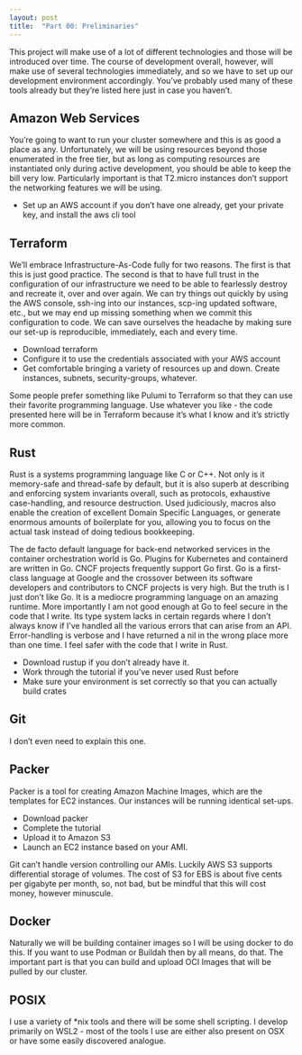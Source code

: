 ```yaml
---
layout: post
title:  "Part 00: Preliminaries"
---
```


This project will make use of a lot of different technologies and those will be introduced over time. The course of development overall, however, will make use of several technologies immediately, and so we have to set up our development environment accordingly. You’ve probably used many of these tools already but they’re listed here just in case you haven’t. 

## Amazon Web Services

You’re going to want to run your cluster somewhere and this is as good a place as any. Unfortunately, we will be using resources beyond those enumerated in the free tier, but as long as computing resources are instantiated only during active development, you should be able to keep the bill very low. Particularly important is that T2.micro instances don’t support the networking features we will be using. 

- Set up an AWS account if you don’t have one already, get your private key, and install the aws cli tool

## Terraform

We’ll embrace Infrastructure-As-Code fully for two reasons. The first is that this is just good practice. The second is that to have full trust in the configuration of our infrastructure we need to be able to fearlessly destroy and recreate it, over and over again. We can try things out quickly by using the AWS console, ssh-ing into our instances, scp-ing updated software, etc., but we may end up missing something when we commit this configuration to code. We can save ourselves the headache by making sure our set-up is reproducible, immediately, each and every time.

- Download terraform
- Configure it to use the credentials associated with your AWS account
- Get comfortable bringing a variety of resources up and down. Create instances, subnets, security-groups, whatever.

Some people prefer something like Pulumi to Terraform so that they can use their favorite programming language. Use whatever you like - the code presented here will be in Terraform because it’s what I know and it’s strictly more common.

## Rust

Rust is a systems programming language like C or C++. Not only is it memory-safe and thread-safe by default, but it is also superb at describing and enforcing system invariants overall, such as protocols, exhaustive case-handling, and resource destruction. Used judiciously, macros also enable the creation of excellent Domain Specific Languages, or generate enormous amounts of boilerplate for you, allowing you to focus on the actual task instead of doing tedious bookkeeping. 

The de facto default language for back-end networked services in the container orchestration world is Go. Plugins for Kubernetes and containerd are written in Go. CNCF projects frequently support Go first. Go is a first-class language at Google and the crossover between its software developers and contributors to CNCF projects is very high. But the truth is I just don’t like Go. It is a mediocre programming language on an amazing runtime. More importantly I am not good enough at Go to feel secure in the code that I write. Its type system lacks in certain regards where I don’t always know if I’ve handled all the various errors that can arise from an API. Error-handling is verbose and I have returned a nil in the wrong place more than one time. I feel safer with the code that I write in Rust. 

- Download rustup if you don’t already have it.
- Work through the tutorial if you’ve never used Rust before
- Make sure your environment is set correctly so that you can actually build crates

## Git

I don’t even need to explain this one.

## Packer

Packer is a tool for creating Amazon Machine Images, which are the templates for EC2 instances. Our instances will be running identical set-ups.

- Download packer
- Complete the tutorial
- Upload it to Amazon S3
- Launch an EC2 instance based on your AMI.

Git can’t handle version controlling our AMIs. Luckily AWS S3 supports differential storage of volumes. The cost of S3 for EBS is about five cents per gigabyte per month, so, not bad, but be mindful that this will cost money, however minuscule. 

## Docker

Naturally we will be building container images so I will be using docker to do this. If you want to use Podman or Buildah then by all means, do that. The important part is that you can build and upload OCI Images that will be pulled by our cluster.

## POSIX

I use a variety of *nix tools and there will be some shell scripting. I develop primarily on WSL2 - most of the tools I use are either also present on OSX or have some easily discovered analogue.
